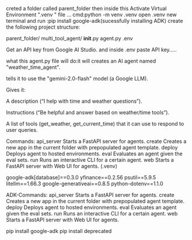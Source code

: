 creted a folder called parent_folder then inside this Activate Virtual Environment  ".venv " file ... cmd:python -m venv .venv
open .venv new terminal and run :pip install google-adk(sucessfully installing ADK)
create the following project structure:


parent_folder/
    multi_tool_agent/
        __init__.py
        agent.py
        .env

Get an API key from Google AI Studio. and inside .env paste API key.....

what this agent.py file will do:it will creates an AI agent named "weather_time_agent".

tells it to use the "gemini-2.0-flash" model (a Google LLM).

Gives it:

A description (“I help with time and weather questions”).

Instructions (“Be helpful and answer based on weather/time tools”).

A list of tools (get_weather, get_current_time) that it can use to respond to user queries.

Commands:
  api_server  Starts a FastAPI server for agents.
  create      Creates a new app in the current folder with prepopulated agent template.
  deploy      Deploys agent to hosted environments.
  eval        Evaluates an agent given the eval sets.
  run         Runs an interactive CLI for a certain agent.
  web         Starts a FastAPI server with Web UI for agents.
(.venv) 


google-adk[database]==0.3.0
yfinance==0.2.56
psutil==5.9.5
litellm==1.66.3
google-generativeai==0.8.5
python-dotenv==1.1.0

ADK-Commands:
  api_server  Starts a FastAPI server for agents.
  create      Creates a new app in the current folder with prepopulated agent template.
  deploy      Deploys agent to hosted environments.
  eval        Evaluates an agent given the eval sets.
  run         Runs an interactive CLI for a certain agent.
  web         Starts a FastAPI server with Web UI for agents.

pip install google-adk
  pip install deprecated
